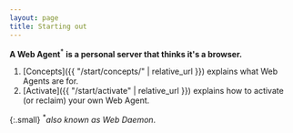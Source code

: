 ```yaml
---
layout: page
title: Starting out
---
```


**A Web Agent**<sup>*</sup> **is a personal server that thinks it's a browser.**

1. [Concepts]({{ "/start/concepts/" | relative_url }}) explains what Web Agents are for.
2. [Activate]({{ "/start/activate" | relative_url }}) explains how to activate (or reclaim) your own Web Agent.

{:.small}
<sup>*</sup>_also known as Web Daemon_.
